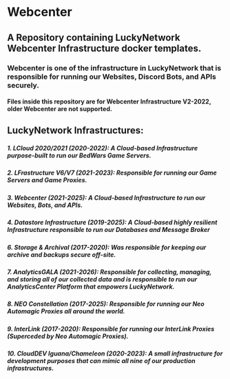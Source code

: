 # Webcenter
## A Repository containing LuckyNetwork Webcenter Infrastructure docker templates.
### Webcenter is one of the infrastructure in LuckyNetwork that is responsible for running our Websites, Discord Bots, and APIs securely.

#### Files inside this repository are for Webcenter Infrastructure V2-2022, older Webcenter are not supported.

## LuckyNetwork Infrastructures:
##### 1. LCloud 2020/2021 (2020-2022): A Cloud-based Infrastructure purpose-built to run our BedWars Game Servers.
##### 2. LFrastructure V6/V7 (2021-2023): Responsible for running our Game Servers and Game Proxies.
##### 3. Webcenter (2021-2025): A Cloud-based Infrastructure to run our Websites, Bots, and APIs.
##### 4. Datastore Infrastructure (2019-2025): A Cloud-based highly resilient Infrastructure responsible to run our Databases and Message Broker
##### 6. Storage & Archival (2017-2020): Was responsible for keeping our archive and backups secure off-site.
##### 7. AnalyticsGALA (2021-2026): Responsible for collecting, managing, and storing all of our collected data and is responsible to run our AnalyticsCenter Platform that empowers LuckyNetwork.
##### 8. NEO Constellation (2017-2025): Responsible for running our Neo Automagic Proxies all around the world.
##### 9. InterLink (2017-2020): Responsible for running our InterLink Proxies (Superceded by Neo Automagic Proxies).
##### 10. CloudDEV Iguana/Chameleon (2020-2023): A small infrastructure for development purposes that can mimic all nine of our production infrastructures.
